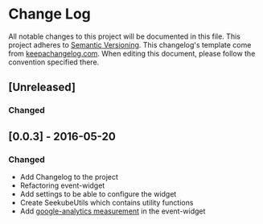 # Change Log
All notable changes to this project will be documented in this file.
This project adheres to [Semantic Versioning](http://semver.org/).
This changelog's template come from [keepachangelog.com](http://keepachangelog.com/). When editing this document, please follow the convention specified there.

## [Unreleased]
### Changed

## [0.0.3] - 2016-05-20
### Changed
- Add Changelog to the project
- Refactoring event-widget
- Add settings to be able to configure the widget
- Create SeekubeUtils which contains utility functions
- Add [google-analytics measurement](https://developers.google.com/analytics/devguides/collection/protocol/v1/) in the event-widget
